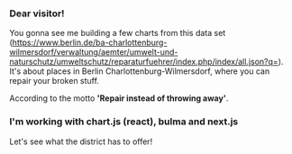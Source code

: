 ### Dear visitor!

You gonna see me building a few charts from this data set 
(https://www.berlin.de/ba-charlottenburg-wilmersdorf/verwaltung/aemter/umwelt-und-naturschutz/umweltschutz/reparaturfuehrer/index.php/index/all.json?q=).
It's about places in Berlin Charlottenburg-Wilmersdorf, where you can repair your broken stuff. 

According to the motto **'Repair instead of throwing away'**.

### I'm working with chart.js (react), bulma and next.js

Let's see what the district has to offer!
